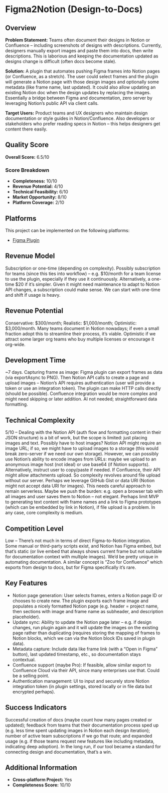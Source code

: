 # Figma2Notion (Design-to-Docs)

## Overview
**Problem Statement:** Teams often document their designs in Notion or Confluence – including screenshots of designs with descriptions. Currently, designers manually export images and paste them into docs, then write descriptions. This is laborious and keeping the documentation updated as designs change is difficult (often docs become stale).

**Solution:** A plugin that automates pushing Figma frames into Notion pages (or Confluence, as a stretch). The user could select frames and the plugin will generate a Notion page with those design images and optionally some metadata (like frame name, last updated). It could also allow updating an existing Notion doc when the design updates by replacing the images. Essentially a bridge between Figma and documentation, zero server by leveraging Notion’s public API via client calls.

**Target Users:** Product teams and UX designers who maintain design documentation or style guides in Notion/Confluence. Also developers or stakeholders who prefer reading specs in Notion – this helps designers get content there easily.

## Quality Score
**Overall Score:** 6.5/10

### Score Breakdown
- **Completeness:** 10/10
- **Revenue Potential:** 4/10
- **Technical Feasibility:** 6/10
- **Market Opportunity:** 8/10
- **Platform Coverage:** 2/10

## Platforms
This project can be implemented on the following platforms:
- [Figma Plugin](./platforms/figma-plugin/)

## Revenue Model
Subscription or one-time (depending on complexity). Possibly subscription for teams (since this ties into workflow) – e.g. $10/month for a team license to use the plugin, especially if they use it continuously. Alternatively, a one-time $20 if it’s simpler. Given it might need maintenance to adapt to Notion API changes, a subscription could make sense. We can start with one-time and shift if usage is heavy.

## Revenue Potential
Conservative: $300/month; Realistic: $1,000/month; Optimistic: $3,000/month. Many teams document in Notion nowadays; if even a small fraction adopt this to streamline their process, it’s viable. Optimistic if we attract some larger org teams who buy multiple licenses or encourage it org-wide.

## Development Time
~7 days. Capturing frame as image: Figma plugin can export frames as data (via exportAsync to PNG). Then Notion API calls to create a page and upload images – Notion’s API requires authentication (user will provide a token or use an integration token). The plugin can make HTTP calls directly (should be possible). Confluence integration would be more complex and might need skipping or later addition. AI not needed; straightforward data formatting.

## Technical Complexity
5/10 – Dealing with the Notion API (auth flow and formatting content in their JSON structure) is a bit of work, but the scope is limited: just placing images and text. Possibly have to host images? Notion API might require an image URL; if so, we might have to upload images to a storage (this would break zero-server if we need our own storage). However, we can possibly use Notion’s ability to encode images from URLs: maybe we upload to an anonymous image host (not ideal) or use base64 (if Notion supports). Alternatively, instruct user to copy/paste if needed. If Confluence, their API might allow attachments upload. So complexity revolves around file upload without our server. Perhaps we leverage GitHub Gist or data URI (Notion might not accept data URI for images). This needs careful approach to remain serverless. Maybe we push the burden: e.g. open a browser tab with all images and user saves them to Notion – not elegant. Perhaps limit MVP to generating text content with frame names and a link to Figma prototypes (which can be embedded by link in Notion), if file upload is a problem. In any case, core complexity is medium.

## Competition Level
Low – There’s not much in terms of direct Figma-to-Notion integration. Some manual or third-party scripts exist, and Notion has Figma embed, but that’s static (or live embed that always shows current frame but not suitable for documentation context with multiple images). We’d be pretty unique in automating documentation. A similar concept is “Zoo for Confluence” which exports from design to docs, but for Figma specifically it’s rare.

## Key Features
- Notion page generation: User selects frames, enters a Notion page ID or chooses to create new. The plugin exports each frame image and populates a nicely formatted Notion page (e.g. header = project name, then sections with image and frame name as subheader, and description placeholder).
- Update sync: Ability to update the Notion page later – e.g. if design changes, run plugin again and it will update the images on the existing page rather than duplicating (requires storing the mapping of frames to Notion blocks, which we can via the Notion block IDs saved in plugin data).
- Metadata capture: Include data like frame link (with a “Open in Figma” button), last updated timestamp, etc., so documentation stays contextual.
- Confluence support (maybe Pro): If feasible, allow similar export to Confluence Cloud via their API, since many enterprises use that. Could be a selling point.
- Authentication management: UI to input and securely store Notion integration token (in plugin settings, stored locally or in file data but encrypted perhaps).

## Success Indicators
Successful creation of docs (maybe count how many pages created or updated); feedback from teams that their documentation process sped up (e.g. less time spent updating images in Notion each design iteration); number of active team subscriptions if we go that route; and expanded usage (e.g. if those teams request new features like including metadata, indicating deep adoption). In the long run, if our tool became a standard for connecting design and documentation, that’s a win.

## Additional Information
- **Cross-platform Project:** Yes
- **Completeness Score:** 10/10
